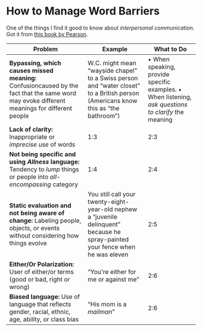 # How to Manage Word Barriers

One of the things I find it good to know about *interpersonal communication*. Got it from [this book by Pearson](http://www.isbnsearch.org/isbn/9781292040318).

| Problem | Example | What to Do |
| -- | -- | -- |
| **Bypassing, which causes missed meaning:** Confusioncaused by the fact that the same word may evoke different meanings for different people | W.C. might mean “wayside chapel” to a Swiss person and “water closet” to a British person (Americans know this as “the bathroom”) |• When speaking, provide specific examples. • When listening, *ask questions to clarify* the meaning |
| **Lack of clarity:** Inappropriate or *imprecise use* of words | 1:3 | 2:3 |
| **Not being specific and using *Allness* language:** Tendency to *lump* things or people into *all-encompassing* category | 1:4 | 2:4 |
| **Static evaluation and not being aware of change:** Labeling people, objects, or events without considering how things evolve | You still call your twenty-eight-year-old nephew a “juvenile delinquent” because he spray-painted your fence when he was eleven | 2:5 |
| **Either/Or Polarization:** User of either/or terms (good or bad, right or wrong)| “You're either for me or against me” | 2:6 |
| **Biased language:** Use of language that reflects gender, racial, ethnic, age, ability, or class bias| “His mom is a *mailman*” | 2:6 |

